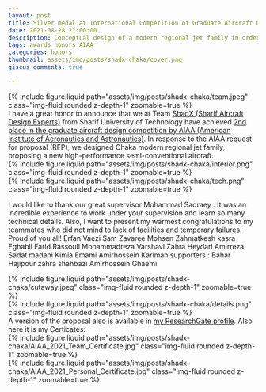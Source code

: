 ```yaml
---
layout: post
title: Silver medal at International Competition of Graduate Aircraft Design 2020-2021 held by AIAA🥈
date: 2021-08-28 21:00:00
description: Conceptual design of a modern regional jet family in order to reduce at least  20% of block fuel compared with available aircrafts
tags: awards honors AIAA
categories: honors
thumbnail: assets/img/posts/shadx-chaka/cover.png
giscus_comments: true

---
```

<div class="row mt-3">
    <div class="col-sm mt-3 mt-md-0">
        {% include figure.liquid path="assets/img/posts/shadx-chaka/team.jpeg" class="img-fluid rounded z-depth-1" zoomable=true %}
    </div>
    </div>
I have a great honor to announce that we at Team <a href="https://ae.sharif.edu/blog/2021/09/01/shadx-2021-team-awarded-the-2-nd-place-in-aiaa-design-competition">ShadX (Sharif Aircraft Design Experts)</a> from Sharif University of Technology have achieved <a href="https://www.aiaa.org/get-involved/students-educators/Design-Competitions/2020-2021-design-competition-winning-reports"> 2nd place in the graduate aircraft design competition by AIAA (American Institute of Aeronautics and Astronautics)</a>. In response to the AIAA request for proposal (RFP), we designed Chaka modern regional jet family, proposing a new high-performance semi-conventional aircraft.
<div class="row mt-3">
    <div class="col-sm mt-3 mt-md-0">
        {% include figure.liquid path="assets/img/posts/shadx-chaka/interior.png" class="img-fluid rounded z-depth-1" zoomable=true %}
    </div>
    <div class="col-sm mt-3 mt-md-0">
        {% include figure.liquid path="assets/img/posts/shadx-chaka/tech.png" class="img-fluid rounded z-depth-1" zoomable=true %}
    </div>
</div>

I would like to thank our great supervisor Mohammad Sadraey . It was an incredible experience to work under your supervision and learn so many technical details. Also, I want to present my warmest congratulations to my teammates who did not mind to lack of facilities and temporary failures. Proud of you all!
Erfan Vaezi Sam Zavaree Mohsen Zahmatkesh kasra Eghabli Farid Rassouli Mohammadreza Varshavi Zahra Heydari Amirreza Sadat madani Kimia Emami Amirhossein Kariman
supporters : Bahar Hajipour zahra shahbazi Amirhossein Ghaemi
<div class="row mt-3">
    <div class="col-sm mt-3 mt-md-0">
        {% include figure.liquid path="assets/img/posts/shadx-chaka/cutaway.jpeg" class="img-fluid rounded z-depth-1" zoomable=true %}
    </div>
    <div class="col-sm mt-3 mt-md-0">
        {% include figure.liquid path="assets/img/posts/shadx-chaka/details.png" class="img-fluid rounded z-depth-1" zoomable=true %}
    </div>
</div>
A version of the proposal also is available in <a href="http://dx.doi.org/10.13140/RG.2.2.20347.64802">my ResearchGate profile</a>.
Also here it is my Certicates:


<div class="row mt-3">
    <div class="col-sm mt-3 mt-md-0">
        {% include figure.liquid path="assets/img/posts/shadx-chaka/AIAA_2021_Team_Certificate.jpg" class="img-fluid rounded z-depth-1" zoomable=true %}
    </div>
    <div class="col-sm mt-3 mt-md-0">
        {% include figure.liquid path="assets/img/posts/shadx-chaka/AIAA_2021_Personal_Certificate.jpg" class="img-fluid rounded z-depth-1" zoomable=true %}
    </div>
</div>



